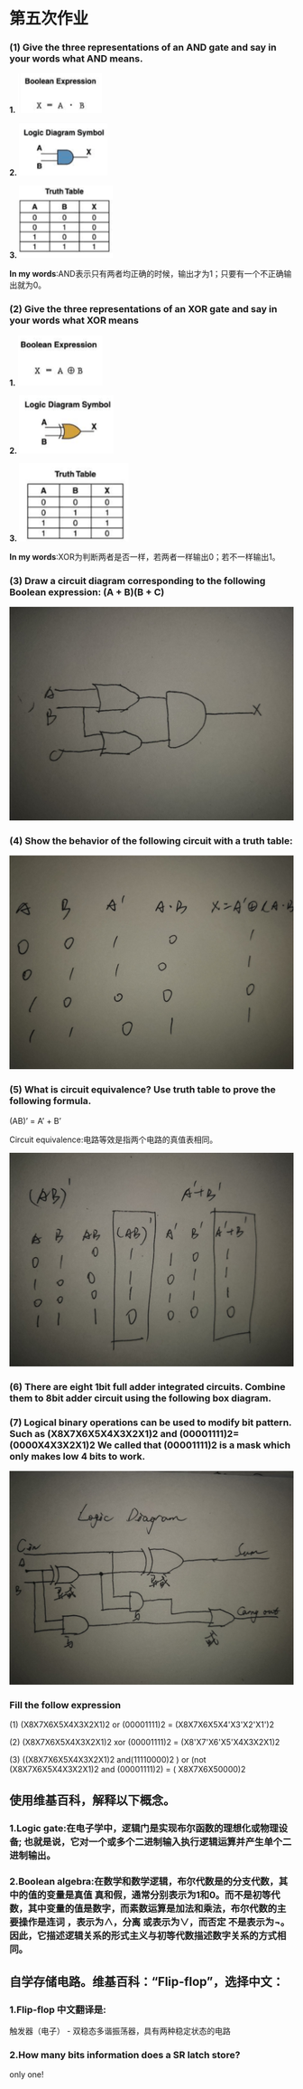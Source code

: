 # 第五次作业



### (1) Give the three representations of an AND gate and say in your words what AND means.

**1.**  ![](/images/and1.png)

**2.**  ![](/images/and2.png)

**3.**  ![](/images/and3.png)

**In my words**:AND表示只有两者均正确的时候，输出才为1；只要有一个不正确输出就为0。

### (2) Give the three representations of an XOR gate and say in your words what XOR means

**1.** ![](/images/xor1.png)

**2.** ![](/images/xor2.png)

**3.** ![](/images/xor3.png)

**In my words**:XOR为判断两者是否一样，若两者一样输出0；若不一样输出1。

### (3) Draw a circuit diagram corresponding to the following Boolean expression: (A + B)(B + C) 

![](/images/dianlutu.jpg)

### (4) Show the behavior of the following circuit with a truth table:

![](/images/dianlutu5.jpg)

### (5) What is circuit equivalence? Use truth table to prove the following formula. 

 (AB)’ = A’ + B’

 Circuit equivalence:电路等效是指两个电路的真值表相同。

 ![](/images/dianlutu3.jpg)

### (6) There are eight 1bit full adder integrated circuits. Combine them to 8bit adder circuit using the following box diagram.

### (7) Logical binary operations can be used to modify bit pattern. Such as (X8X7X6X5X4X3X2X1)2 and (00001111)2= (0000X4X3X2X1)2 We called that (00001111)2 is a mask which only makes low 4 bits to work. 

![](/images/dianlutu4.jpg)

### Fill the follow expression

(1)  (X8X7X6X5X4X3X2X1)2 or (00001111)2 = (X8X7X6X5X4'X3'X2'X1')2

(2)  (X8X7X6X5X4X3X2X1)2 xor (00001111)2 = (X8'X7'X6'X5'X4X3X2X1)2 

(3)  ((X8X7X6X5X4X3X2X1)2 and(11110000)2 ) or  (not (X8X7X6X5X4X3X2X1)2 and (00001111)2)  =  ( X8X7X6X50000)2

## 使用维基百科，解释以下概念。 

### 1.Logic gate:在电子学中，逻辑门是实现布尔函数的理想化或物理设备; 也就是说，它对一个或多个二进制输入执行逻辑运算并产生单个二进制输出。

### 2.Boolean algebra:在数学和数学逻辑，布尔代数是的分支代数，其中的值的变量是真值 真和假，通常分别表示为1和0。而不是初等代数，其中变量的值是数字，而素数运算是加法和乘法，布尔代数的主要操作是连词 ，表示为∧，分离 或表示为∨，而否定 不是表示为¬。因此，它描述逻辑关系的形式主义与初等代数描述数字关系的方式相同。

## 自学存储电路。维基百科：“Flip-flop”，选择中文：

### 1.Flip-flop 中文翻译是:

触发器（电子） - 双稳态多谐振荡器，具有两种稳定状态的电路

### 2.How many bits information does a SR latch store?

only one! 





 
 
